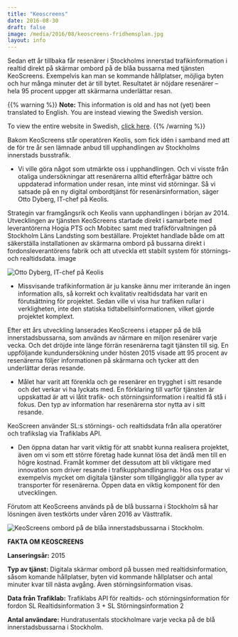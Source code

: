 ```yaml
---
title: "Keoscreens"
date: 2016-08-30
draft: false
image: /media/2016/08/keoscreens-fridhemsplan.jpg
layout: info
---
```

Sedan ett år tillbaka får resenärer i Stockholms innerstad trafikinformation i realtid direkt på skärmar ombord på de
blåa bussarna med tjänsten KeoScreens. Exempelvis kan man se kommande hållplatser, möjliga byten och hur många minuter
det är till bytet. Resultatet är nöjdare resenärer – hela 95 procent uppger att skärmarna underlättar resan.
<!--more-->

{{% warning %}}
**Note:** This information is old and has not (yet) been translated to English. You are instead viewing the Swedish
version.

To view the entire website in Swedish, [click here](/sv/).
{{% /warning %}}

Bakom KeoScreens står operatören Keolis, som fick idén i samband med att de för tre år sen lämnade anbud till
upphandlingen av Stockholms innerstads busstrafik.

- Vi ville göra något som utmärkte oss i upphandlingen. Och vi visste från otaliga undersökningar att resenärerna alltid
  efterfrågar bättre och uppdaterad information under resan, inte minst vid störningar. Så vi satsade på en ny digital
  ombordtjänst för resenärsinformation, säger Otto Dyberg, IT-chef på Keolis.

Strategin var framgångsrik och Keolis vann upphandlingen i början av 2014. Utvecklingen av tjänsten KeoScreens startade
direkt i samarbete med leverantörerna Hogia PTS och Mobitec samt med trafikförvaltningen på Stockholm Läns Landsting som
beställare. Projektet handlade både om att säkerställa installationen av skärmarna ombord på bussarna direkt i
fordonsleverantörens fabrik och att utveckla ett stabilt system för störnings- och realtidsdata. image

![Otto Dyberg, IT-chef på Keolis](/media/2016/08/keoscreens-otto-dyberg.jpg "Otto Dyberg, IT-chef på Keolis")

- Missvisande trafikinformation är ju kanske ännu mer irriterande än ingen information alls, så korrekt och kvalitativ
  realtidsdata har varit en förutsättning för projektet. Sedan ville vi visa hur trafiken rullar i verkligheten, inte
  den statiska tidtabellsinformationen, vilket gjorde projektet komplext.

Efter ett års utveckling lanserades KeoScreens i etapper på de blå innerstadsbussarna, som används av närmare en miljon
resenärer varje vecka. Och det dröjde inte länge förrän resenärerna tagit tjänsten till sig. En uppföljande
kundundersökning under hösten 2015 visade att 95 procent av resenärerna följer informationen på skärmarna och tycker att
den underlättar deras resande.

- Målet har varit att förenkla och ge resenärer en trygghet i sitt resande och det verkar vi ha lyckats med. En
  förklaring till varför tjänsten är uppskattad är att vi låtit trafik- och störningsinformation i realtid få stå i
  fokus. Den typ av information har resenärerna stor nytta av i sitt resande.

KeoScreen använder SL:s störnings- och realtidsdata från alla operatörer och trafikslag via Trafiklabs API.

- Den öppna datan har varit viktig för att snabbt kunna realisera projektet, även om vi som ett större företag hade
  kunnat lösa det ändå men till en högre kostnad. Framåt kommer det dessutom att bli viktigare med innovation som driver
  resande i trafikupphandlingarna. Hos oss pratar vi exempelvis mycket om digitala tjänster som tillgängliggör alla
  typer av transporter för resenärerna. Öppen data en viktig komponent för den utvecklingen.

Förutom att KeoScreens används på de blå bussarna i Stockholm så har lösningen även testkörts under våren 2016 av
Västtrafik.

![KeoScreens ombord på de blåa innerstadsbussarna i Stockholm.](/media/2016/08/keoscreens-fridhemsplan.jpg "KeoScreens ombord på de blåa innerstadsbussarna i Stockholm.")

**FAKTA OM KEOSCREENS**

**Lanseringsår:**
2015

**Typ av tjänst:**
Digitala skärmar ombord på bussen med realtidsinformation, såsom komande hållplatser, byten vid kommande hållplatser och
antal minuter kvar till nästa avgång. Även störningsinformation visas.

**Data från Trafiklab:**
Trafiklabs API för realtids- och störningsinformation för fordon SL Realtidsinformation 3 + SL Störningsinformation 2

**Antal användare:**
Hundratusentals stockholmare varje vecka på de blå innerstadsbussarna i Stockholm.
